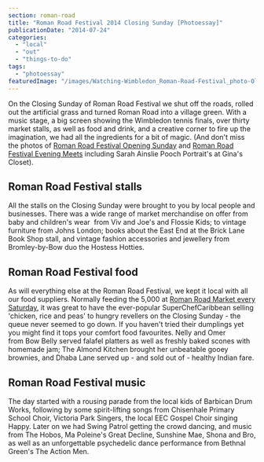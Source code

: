 ```yaml
---
section: roman-road
title: "Roman Road Festival 2014 Closing Sunday [Photoessay]"
publicationDate: "2014-07-24"
categories: 
  - "local"
  - "out"
  - "things-to-do"
tags: 
  - "photoessay"
featuredImage: "/images/Watching-Wimbledon_Roman-Road-Festival_photo-Oliver-Lynton.jpg"
---
```


On the Closing Sunday of Roman Road Festival we shut off the roads, rolled out the artificial grass and turned Roman Road into a village green. With a music stage, a big screen showing the Wimbledon tennis finals, over thirty market stalls, as well as food and drink, and a creative corner to fire up the imagination, we had all the ingredients for a bit of magic. (And don't miss the photos of [Roman Road Festival Opening Sunday](https://romanroadlondon.com/roman-road-festival-2014-opening-sunday "Opening Sunday of Roman Road Festival 2014") and [Roman Road Festival Evening Meets](https://romanroadlondon.com/roman-road-festival-2014-evening-meets/ "Evening Meets of Roman Road Festival 2014") including Sarah Ainslie Pooch Portrait's at Gina's Closet).

## Roman Road Festival stalls

All the stalls on the Closing Sunday were brought to you by local people and businesses. There was a wide range of market merchandise on offer from baby and children's wear  from Viv and Joe's and Flossie Kids; to vintage furniture from Johns London; books about the East End at the Brick Lane Book Shop stall, and vintage fashion accessories and jewellery from Bromley-by-Bow duo the Hostess Hotties.

## Roman Road Festival food

As will everything else at the Roman Road Festival, we kept it local with all our food suppliers. Normally feeding the 5,000 at [Roman Road Market every Saturday](https://romanroadlondon.com/roman-road-market/ "Roman Road Market"), it was great to have the ever-popular SuperChefCaribbean selling 'chicken, rice and peas' to hungry revellers on the Closing Sunday - the queue never seemed to go down. If you haven't tried their dumplings yet you might find it tops your comfort food favourites. Nelly and Omer from Bow Belly served falafel platters as well as freshly baked scones with homemade jam; The Almond Kitchen brought her unbeatable gooey brownies, and Dhaba Lane served up - and sold out of - healthy Indian fare.

## Roman Road Festival music

The day started with a rousing parade from the local kids of Barbican Drum Works, following by some spirit-lifting songs from Chisenhale Primary School Choir, Victoria Park Singers, the local EEC Gospel Choir singing Happy. Later on we had Swing Patrol getting the crowd dancing, and music from The Hobos, Ma Poleine's Great Decline, Sunshine Mae, Shona and Bro, as well as an unforgettable psychedelic dance performance from Bethnal Green's The Action Men.
